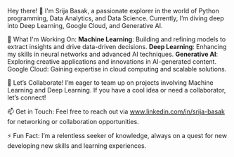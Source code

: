 Hey there! 👋
I'm Srija Basak, a passionate explorer in the world of Python programming, Data Analytics, and Data Science. Currently, I’m diving deep into Deep Learning, Google Cloud, and Generative AI.

🚀 What I'm Working On:
**Machine Learning**: Building and refining models to extract insights and drive data-driven decisions.
**Deep Learning**: Enhancing my skills in neural networks and advanced AI techniques.
**Generative AI**: Exploring creative applications and innovations in AI-generated content.
Google Cloud: Gaining expertise in cloud computing and scalable solutions.

🤝 Let’s Collaborate!
I’m eager to team up on projects involving Machine Learning and Deep Learning. If you have a cool idea or need a collaborator, let’s connect!

📫 Get in Touch:
Feel free to reach out via www.linkedin.com/in/srija-basak for networking or collaboration opportunities.

⚡ Fun Fact:
I’m a relentless seeker of knowledge, always on a quest for new developing new skills and learning experiences. 


<!---
srija25basak/srija25basak is a ✨ special ✨ repository because its `README.md` (this file) appears on your GitHub profile.
You can click the Preview link to take a look at your changes.
--->
